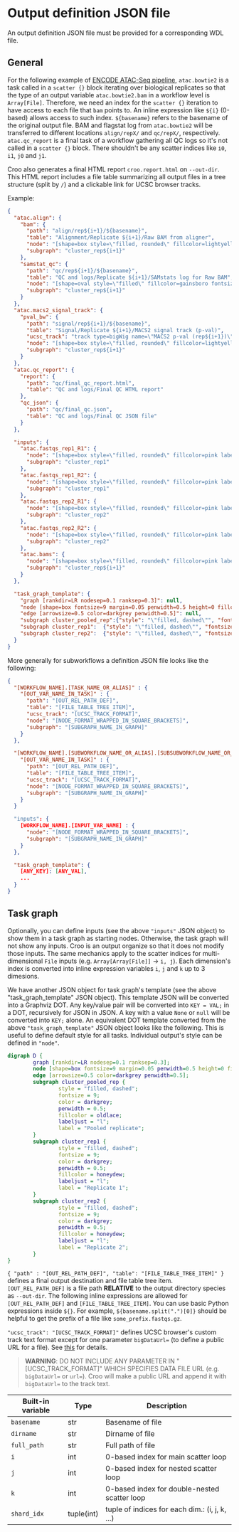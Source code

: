# Output definition JSON file

An output definition JSON file must be provided for a corresponding WDL file.

## General

For the following example of [ENCODE ATAC-Seq pipeline](https://github.com/ENCODE-DCC/atac-seq-pipeline), `atac.bowtie2` is a task called in a `scatter {}` block iterating over biological replicates so that the type of an output variable `atac.bowtie2.bam` in a workflow level is `Array[File]`. Therefore, we need an index for the `scatter {}` iteration to have access to each file that `bam` points to. An inline expression like `${i}` (0-based) allows access to such index. `${basename}` refers to the basename of the original output file. BAM and flagstat log from `atac.bowtie2` will be transferred to different locations `align/repX/` and `qc/repX/`, respectively. `atac.qc_report` is a final task of a workflow gathering all QC logs so it's not called in a `scatter {}` block. There shouldn't be any scatter indices like `i0`, `i1`, `j0` and `j1`.

Croo also generates a final HTML report `croo.report.html` on `--out-dir`. This HTML report includes a file table summarizing all output files in a tree structure (split by `/`) and a clickable link for UCSC browser tracks.

Example:
```json
{
  "atac.align": {
    "bam": {
      "path": "align/rep${i+1}/${basename}",
      "table": "Alignment/Replicate ${i+1}/Raw BAM from aligner",
      "node": "[shape=box style=\"filled, rounded\" fillcolor=lightyellow label=\"BAM\"]",
      "subgraph": "cluster_rep${i+1}"
    },
    "samstat_qc": {
      "path": "qc/rep${i+1}/${basename}",
      "table": "QC and logs/Replicate ${i+1}/SAMstats log for Raw BAM",
      "node": "[shape=oval style=\"filled\" fillcolor=gainsboro fontsize=6 margin=0 label=\"SAMstats\nQC\"]",
      "subgraph": "cluster_rep${i+1}"
    }
  },
  "atac.macs2_signal_track": {
    "pval_bw": {
      "path": "signal/rep${i+1}/${basename}",
      "table": "Signal/Replicate ${i+1}/MACS2 signal track (p-val)",
      "ucsc_track": "track type=bigWig name=\"MACS2 p-val (rep${i+1})\" priority=${i+1} smoothingWindow=off maxHeightPixels=80:60:40 color=255,0,0 autoScale=off viewLimits=0:40 visibility=full",
      "node": "[shape=box style=\"filled, rounded\" fillcolor=lightyellow label=\"BW\np-val\"]",
      "subgraph": "cluster_rep${i+1}"
    }
  },
  "atac.qc_report": {
    "report": {
      "path": "qc/final_qc_report.html",
      "table": "QC and logs/Final QC HTML report"
    },
    "qc_json": {
      "path": "qc/final_qc.json",
      "table": "QC and logs/Final QC JSON file"
    }
  },

  "inputs": {
    "atac.fastqs_rep1_R1": {
      "node": "[shape=box style=\"filled, rounded\" fillcolor=pink label=\"FASTQ\nR1 (${i+1})\"]",
      "subgraph": "cluster_rep1"
    },
    "atac.fastqs_rep1_R2": {
      "node": "[shape=box style=\"filled, rounded\" fillcolor=pink label=\"FASTQ\nR2 (${i+1})\"]",
      "subgraph": "cluster_rep1"
    },
    "atac.fastqs_rep2_R1": {
      "node": "[shape=box style=\"filled, rounded\" fillcolor=pink label=\"FASTQ\nR1 (${i+1})\"]",
      "subgraph": "cluster_rep2"
    },
    "atac.fastqs_rep2_R2": {
      "node": "[shape=box style=\"filled, rounded\" fillcolor=pink label=\"FASTQ\nR2 (${i+1})\"]",
      "subgraph": "cluster_rep2"
    },
    "atac.bams": {
      "node": "[shape=box style=\"filled, rounded\" fillcolor=pink label=\"BAM\"]",
      "subgraph": "cluster_rep${i+1}"
    }
  },

  "task_graph_template": {
    "graph [rankdir=LR nodesep=0.1 ranksep=0.3]": null,
    "node [shape=box fontsize=9 margin=0.05 penwidth=0.5 height=0 fillcolor=lightcyan color=darkgrey style=filled]": null,
    "edge [arrowsize=0.5 color=darkgrey penwidth=0.5]": null,
    "subgraph cluster_pooled_rep":{"style": "\"filled, dashed\"", "fontsize": "9", "color": "darkgrey", "penwidth": "0.5", "fillcolor": "oldlace", "labeljust": "\"l\"", "label": "\"Pooled replicate\""},
    "subgraph cluster_rep1":  {"style": "\"filled, dashed\"", "fontsize": "9", "color": "darkgrey", "penwidth": "0.5", "fillcolor": "honeydew", "labeljust": "\"l\"", "label": "\"Replicate 1\""},
    "subgraph cluster_rep2":  {"style": "\"filled, dashed\"", "fontsize": "9", "color": "darkgrey", "penwidth": "0.5", "fillcolor": "honeydew", "labeljust": "\"l\"", "label": "\"Replicate 2\""}
  }
}
```

More generally for subworkflows a definition JSON file looks like the following:
```json
{
  "[WORKFLOW_NAME].[TASK_NAME_OR_ALIAS]" : {
    "[OUT_VAR_NAME_IN_TASK]" : {
      "path": "[OUT_REL_PATH_DEF]",
      "table": "[FILE_TABLE_TREE_ITEM]",
      "ucsc_track": "[UCSC_TRACK_FORMAT]",
      "node": "[NODE_FORMAT_WRAPPED_IN_SQUARE_BRACKETS]",
      "subgraph": "[SUBGRAPH_NAME_IN_GRAPH]"
    }
  },

  "[WORKFLOW_NAME].[SUBWORKFLOW_NAME_OR_ALIAS].[SUBSUBWORKFLOW_NAME_OR_ALIAS].[TASK_NAME_OR_ALIAS]" : {
    "[OUT_VAR_NAME_IN_TASK]" : {
      "path": "[OUT_REL_PATH_DEF]",
      "table": "[FILE_TABLE_TREE_ITEM]",
      "ucsc_track": "[UCSC_TRACK_FORMAT]",
      "node": "[NODE_FORMAT_WRAPPED_IN_SQUARE_BRACKETS]",
      "subgraph": "[SUBGRAPH_NAME_IN_GRAPH]"
    }
  }

  "inputs": {
    [WORKFLOW_NAME].[INPUT_VAR_NAME] : {
      "node": "[NODE_FORMAT_WRAPPED_IN_SQUARE_BRACKETS]",
      "subgraph": "[SUBGRAPH_NAME_IN_GRAPH]"
    }
  },

  "task_graph_template": {
    [ANY_KEY]: [ANY_VAL],
    ...
  }
}
```

## Task graph

Optionally, you can define inputs (see the above `"inputs"` JSON object) to show them in a task graph as starting nodes. Otherwise, the task graph will not show any inputs. Croo is an output organize so that it does not modify those inputs. The same mechanics apply to the scatter indices for multi-dimensional `File` inputs (e.g. `Array[Array[File]]` -> `i, j`). Each dimension's index is converted into inline expression variables `i`, `j` and `k` up to 3 dimesions.

We have another JSON object for task graph's template (see the above "task_graph_template" JSON object). This template JSON will be converted into a Graphviz DOT. Any key/value pair will be converted into `KEY = VAL;` in a DOT, recursively for JSON in JSON. A key with a value `None` or `null` will be converted into `KEY;` alone. An equivalent DOT template converted from the above `"task_graph_template"` JSON object looks like the following. This is useful to define default style for all tasks. Individual output's style can be defined in `"node"`.

```dot
digraph D {
        graph [rankdir=LR nodesep=0.1 ranksep=0.3];
        node [shape=box fontsize=9 margin=0.05 penwidth=0.5 height=0 fillcolor=lightcyan color=darkgrey style=filled];
        edge [arrowsize=0.5 color=darkgrey penwidth=0.5];
        subgraph cluster_pooled_rep {
                style = "filled, dashed";
                fontsize = 9;
                color = darkgrey;
                penwidth = 0.5;
                fillcolor = oldlace;
                labeljust = "l";
                label = "Pooled replicate";
        }
        subgraph cluster_rep1 {
                style = "filled, dashed";
                fontsize = 9;
                color = darkgrey;
                penwidth = 0.5;
                fillcolor = honeydew;
                labeljust = "l";
                label = "Replicate 1";
        }
        subgraph cluster_rep2 {
                style = "filled, dashed";
                fontsize = 9;
                color = darkgrey;
                penwidth = 0.5;
                fillcolor = honeydew;
                labeljust = "l";
                label = "Replicate 2";
        }
}
```

`{ "path" : "[OUT_REL_PATH_DEF]", "table": "[FILE_TABLE_TREE_ITEM]" }` defines a final output destination and file table tree item. `[OUT_REL_PATH_DEF]` is a file path **RELATIVE** to the output directory species as `--out-dir`. The following inline expressions are allowed for `[OUT_REL_PATH_DEF]` and `[FILE_TABLE_TREE_ITEM]`. You can use basic Python expressions inside `${}`. For example, `${basename.split(".")[0]}` should be helpful to get the prefix of a file like `some_prefix.fastqs.gz`.

`"ucsc_track": "[UCSC_TRACK_FORMAT]"` defines UCSC browser's custom track text format except for one parameter `bigDataUrl=` (to define a public URL for a file). See [this](https://genome.ucsc.edu/FAQ/FAQlink.html) for details.
> **WARNING**: DO NOT INCLUDE ANY PARAMETER IN "[UCSC_TRACK_FORMAT]" WHICH SPECIFIES DATA FILE URL (e.g. `bigDataUrl=` or `url=`). Croo will make a public URL and append it with `bigDataUrl=` to the track text.

| Built-in variable | Type       | Description                                      |
|-------------------|------------|--------------------------------------------------|
| `basename`        | str        | Basename of file                                 | 
| `dirname`         | str        | Dirname of file                                  | 
| `full_path`       | str        | Full path of file                                | 
| `i`               | int        | 0-based index for main scatter loop              |
| `j`               | int        | 0-based index for nested scatter loop            |
| `k`               | int        | 0-based index for double-nested scatter loop     |
| `shard_idx`       | tuple(int) | tuple of indices for each dim.: (i, j, k, ...)   |
